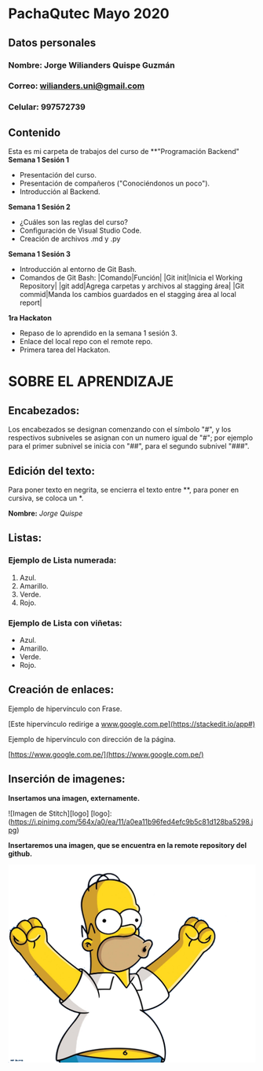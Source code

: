 # PachaQutec Mayo 2020
## Datos personales
### Nombre: Jorge Wilianders Quispe Guzmán
### Correo: wilianders.uni@gmail.com
### Celular: 997572739
## Contenido
Esta es mi carpeta de trabajos del curso de **"Programación Backend"
**Semana 1 Sesión 1**

 - Presentación del curso.
 - Presentación de compañeros ("Conociéndonos un poco").
 - Introducción al Backend.

**Semana 1 Sesión 2**

 - ¿Cuáles son las reglas del curso?
 - Configuración de Visual Studio Code.
 - Creación de archivos .md y .py

**Semana 1 Sesión 3**

 - Introducción al entorno de Git Bash.
 - Comandos de Git Bash:
			|Comando|Función|
			|Git init|Inicia el Working Repository|
			|git add|Agrega carpetas y archivos al stagging área|
			|Git commid|Manda los cambios guardados en el stagging área al local report|

**1ra Hackaton**

 - Repaso de lo aprendido en la semana 1 sesión 3.
 - Enlace del local repo con el remote repo.
 - Primera tarea del Hackaton.

# SOBRE EL APRENDIZAJE
## Encabezados:

Los encabezados se designan comenzando con el símbolo "#", y los respectivos subniveles se asignan con un numero igual de "#"; por ejemplo para el primer subnivel se inicia con "##", para el segundo subnivel "###".

## Edición del texto:

Para poner texto en negrita, se encierra el texto entre **, para poner en cursiva, se coloca un *.

**Nombre:** *Jorge Quispe*

## Listas:
### Ejemplo de Lista numerada:

 1. Azul.
 2. Amarillo.
 3. Verde.
 4. Rojo.

### Ejemplo de Lista con viñetas:

 - Azul.
 - Amarillo.
 - Verde.
 - Rojo.

## Creación de enlaces:

Ejemplo de hipervínculo con Frase.

[Este hipervínculo redirige a www.google.com.pe](https://stackedit.io/app#)

Ejemplo de hipervínculo con dirección de la página.

[https://www.google.com.pe/](https://www.google.com.pe/)

## Inserción de imagenes:
**Insertamos una imagen, externamente.**

![Imagen de Stitch][logo]
[logo]:(https://i.pinimg.com/564x/a0/ea/11/a0ea11b96fed4efc9b5c81d128ba5298.jpg)

**Insertaremos una imagen, que se encuentra en la remote repository del github.**

![Imagen de Homero Simpson](https://github.com/JWilian/PACHAQUTEC-MAYO2020/blob/master/Semana1Sesion2/Homero.png)